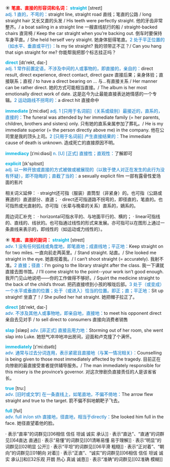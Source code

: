 ☀ <font color="red">**笔直、直接的形容词和名词：**</font>
<font color="sky blue">**straight**</font> [streɪt]  
<font color="#0070c0">adj. 1 直的，不弯的：</font>straight line, straight road 直线；笔直的公路 / long straight hair 又长又直的头发 / His teeth were perfectly straight. 他的牙齿非常整齐。/ a boat sailing in a straight line 一艘直线航行的船 / straight-backed chairs 直背椅 / Keep the car straight when you’re backing out. 倒车时要保持车身平直。/ She held herself very straight. 她身体挺得笔直。<font color="#0070c0">2 处于平正位置的（如水平、垂直或平行）：</font>Is my tie straight? 我的领带正不正？/ Can you hang that sign straight for me? 你能帮我把那个标志挂正吗？ 

<font color="sky blue">**direct**</font> [dɪ'rekt, daɪ-]  
<font color="#0070c0">adj. 1 常作前置定语，不涉及中间的人或事物的，即直接的，亲自的：</font>direct result, direct experience, direct contact, direct gaze 直接后果；亲身体验；直接联系；直视 / to have a direct bearing on ... 与…有直接关系 / Her manner can be rather direct. 她的方式可能相当直接。/ The album is her most emotionally direct work of date. 这是迄今为止最能直接表达她情感的一个专辑。<font color="#0070c0">2 运动路线不拐弯的：</font>a direct hit 直接命中
           
<font color="sky blue">**immediate**</font> [ɪˈmi:diət]
<font color="#0070c0">adj. 1 [只用于名词前]（关系或级别）最接近的，直系的，直接的：</font>The funeral was attended by her immediate family (= her parents, children, brothers and sisters) only. 只有她的直系亲属参加了葬礼。/ He is my immediate superior (= the person directly above me) in the company. 他在公司里是我的顶头上司。<font color="#0070c0">2 [只用于名词前] 产生直接结果的：</font>The immediate cause of death is unknown. 造成死亡的直接原因不明。
           
<font color="sky blue">**immediacy**</font> [ɪˈmi:diəsi]
<font color="#0070c0">n. [U] [正式] 直接性；直观性：</font>了解即可

<font color="sky blue">**explicit**</font> [ɪk'splɪsɪt]  
<font color="#0070c0">adj. 以一种开放或直接的方式被做或被展现的（以致于使人对正在发生的此行为没有怀疑），即不隐晦的；直截了当的：</font>a sexually explicit film 一部有露骨性爱场面的影片

相关词义延伸：
· straight还可指（服装）直筒型（非紧身）的。也可指（公路或赛道的）直道部分、直道；
· direct还可指道路不拐弯的，即径直的，笔直的。也可指热或光直射的。亦可指（长辈与晚辈的关系）直系的，嫡系的。

周边词汇补充：
· horizontal可指水平的、与地面平行的、横的；
· linear可指线的、直线的、线状的。也可指通过线性的形式来发展。亦可指可以在图形上通过一条直线来表示的，即线性的（如运动或力线性的）。

☀ <font color="red">**笔直、直接的副词：**</font>
<font color="sky blue">**straight**</font> [streɪt]  
<font color="#0070c0">adv. 1 没有任何弧线或角度地，即笔直地；成直线地；平正地：</font>Keep straight on for two miles. 一直向前走两英里。/ Stand straight. 站直。/ She looked me straight in the eye. 她直视着我。/ I can’t shoot straight (= accurately). 我射不准。<font color="#0070c0">2 直接；径直：</font>I’m going to the library straight after the class. 我一下课就直接去图书馆。/ I’ll come straight to the point--your work isn’t good enough. 我开门见山地说吧——你的工作做得不够好。/ Squirt the medicine straight to the back of the child’s throat. 把药直接喷到小孩的喉咙后部。<font color="#0070c0">3 处于（或变成）一个水平或垂直的位置；处于（或进入）恰当的位置。即正；直；平正地：</font>Sit up straight! 坐直了！/ She pulled her hat straight. 她把帽子拉正了。

<font color="sky blue">**direct**</font> [dɪ'rekt, daɪ-]  
<font color="#0070c0">adv. 不涉及其他人或事物地，即亲自地，直接地：</font>to meet his opponent direct 亲自去见对手 / to sell direct to consumers 直接向消费者销售
           
<font color="sky blue">**slap**</font> [slæp]
<font color="#0070c0">adv. [非正式] 直接且用力地：</font>Storming out of her room, she went slap into Luke. 她怒气冲冲地冲出房间，迎面和卢克撞了个满怀。

<font color="sky blue">**immediately**</font> [ɪ'mi:dɪətlɪ]  
<font color="#0070c0">adv. 通常与过去分词连用，表示紧密且直接地（与某一情况相关）：</font>Counselling is being given to those most immediately affected by the tragedy. 目前正在向惨剧的最直接受害者提供辅导服务。/ The man immediately responsible for this misery is the province’s governor. 对这次惨剧负直接责任的人是该省省长。

<font color="sky blue">**true**</font> [tru:]  
<font color="#0070c0">adv. [旧时或文学] 在一条直线上，如笔直地，不偏不倚地：</font>The arrow flew straight and true to the target. 箭不偏不斜地朝靶子飞去。

<font color="sky blue">**full**</font> [fʊl]  
<font color="#0070c0">adv. full in/on sth 直接地，径直地，相当于directly：</font>She looked him full in the face. 她径直望着他的脸。

· 表示“直率”的词群见[[06相信 信任 坦诚 诚实 承认]]
· 表示“直达”、“直通”的词群见[[64直达 直通]]
· 表示“易懂”的词群见[[01清晰易懂 易于理解]]
· 表示“明显”的词群见[[02明显 公开]]
· 表示“平坦”的词群见[[06平滑 粗糙]]
· 表示“正对着”、“朝向”的词群见[[01朝向 对着]]
· 表示“正直”、“诚实”的词群见[[06相信 信任 坦诚 诚实 承认]]和[[32乐观 开朗 热心 真诚 诚恳]]
· 表示“准确”的词群见[[02准确 模糊]]
